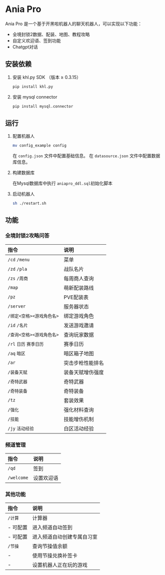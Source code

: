 
# Ania Pro

Ania Pro 是一个基于开黑啦机器人的聊天机器人，可以实现以下功能：

- 全境封锁2数据、配装、地图、教程攻略
- 自定义欢迎语、签到功能
- Chatgpt对话

## 安装依赖

1. 安装 khl.py SDK （版本 ≥ 0.3.15）

   ```bash
   pip install khl.py
   ```

2. 安装 mysql connector

   ```bash
   pip install mysql.connector
   ```

## 运行

1. 配置机器人

   ```bash
   mv config_example config
   ```
   在 `config.json` 文件中配置基础信息。
   在 `datasource.json` 文件中配置数据库信息。

2. 构建数据库

   在Mysql数据库中执行 `aniapro_ddl.sql`初始化脚本

3. 启动机器人

   ```bash
   sh ./restart.sh
   ```

## 功能

### 全境封锁2攻略问答

|指令|说明|
| :------------ | :------------ |
|`/cd` `/menu`   |  菜单  |
|`/zd` `/pla`   | 战队名片  |
|`/zs` `/周商` |每周商人查询  |
|`/map` |萌新配装路线  |
|`/pz` |PVE配装表  |
|`/server` |服务器状态  |
|`/绑定<空格><游戏角色名>` |绑定游戏角色 |
|`/id` `/名片` |发送游戏邀请  |
|`/查询<空格><游戏角色名>`  |查询玩家数据  |
|`/rl` `日历` `赛季日历` |赛季日历  |
|`/aq` `暗区` |暗区箱子地图  |
|`/ar` |突击步枪性能排名  |
|`/装备天赋` |装备天赋增伤强度 |
|`/奇特武器` |奇特武器  |
|`/奇特装备` |奇特装备 |
|`/tz` |套装效果  |
|`/强化` |强化材料查询  |
|`/技能` |技能增伤机制  |
|`/jy` `活动经验` |白区活动经验  |

### 频道管理

|指令|说明|
| :------------ | :------------ |
|`/qd` |签到  |
|`/welcome` |设置欢迎语  |

### 其他功能
|指令|说明|
| :------------ | :------------ |
|`/计算` |计算器 |
|- 可配置 |进入频道自动签到 |
|- 可配置 |进入频道自动创建专属自习室 |
|`/节操` |查询节操值余额 |
|- |使用节操兑换补签卡 |
|- |设置机器人正在玩的游戏 |
